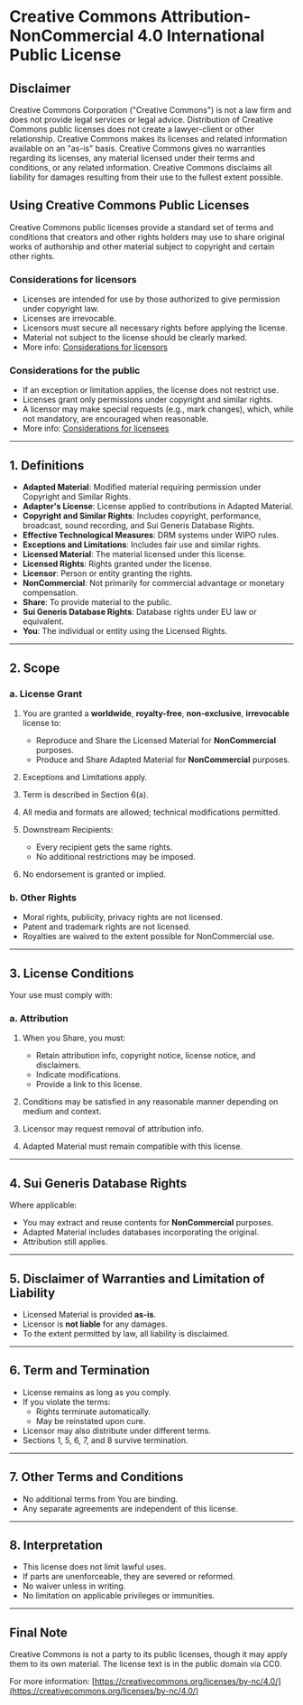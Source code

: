 # Creative Commons Attribution-NonCommercial 4.0 International Public License

## Disclaimer

Creative Commons Corporation ("Creative Commons") is not a law firm and does not provide legal services or legal advice. Distribution of Creative Commons public licenses does not create a lawyer-client or other relationship. Creative Commons makes its licenses and related information available on an "as-is" basis. Creative Commons gives no warranties regarding its licenses, any material licensed under their terms and conditions, or any related information. Creative Commons disclaims all liability for damages resulting from their use to the fullest extent possible.

## Using Creative Commons Public Licenses

Creative Commons public licenses provide a standard set of terms and conditions that creators and other rights holders may use to share original works of authorship and other material subject to copyright and certain other rights.

### Considerations for licensors

- Licenses are intended for use by those authorized to give permission under copyright law.
- Licenses are irrevocable.
- Licensors must secure all necessary rights before applying the license.
- Material not subject to the license should be clearly marked.
- More info: [Considerations for licensors](https://wiki.creativecommons.org/Considerations_for_licensors)

### Considerations for the public

- If an exception or limitation applies, the license does not restrict use.
- Licenses grant only permissions under copyright and similar rights.
- A licensor may make special requests (e.g., mark changes), which, while not mandatory, are encouraged when reasonable.
- More info: [Considerations for licensees](https://wiki.creativecommons.org/Considerations_for_licensees)

---

## 1. Definitions

- **Adapted Material**: Modified material requiring permission under Copyright and Similar Rights.
- **Adapter's License**: License applied to contributions in Adapted Material.
- **Copyright and Similar Rights**: Includes copyright, performance, broadcast, sound recording, and Sui Generis Database Rights.
- **Effective Technological Measures**: DRM systems under WIPO rules.
- **Exceptions and Limitations**: Includes fair use and similar rights.
- **Licensed Material**: The material licensed under this license.
- **Licensed Rights**: Rights granted under the license.
- **Licensor**: Person or entity granting the rights.
- **NonCommercial**: Not primarily for commercial advantage or monetary compensation.
- **Share**: To provide material to the public.
- **Sui Generis Database Rights**: Database rights under EU law or equivalent.
- **You**: The individual or entity using the Licensed Rights.

---

## 2. Scope

### a. License Grant

1. You are granted a **worldwide**, **royalty-free**, **non-exclusive**, **irrevocable** license to:

   - Reproduce and Share the Licensed Material for **NonCommercial** purposes.
   - Produce and Share Adapted Material for **NonCommercial** purposes.

2. Exceptions and Limitations apply.

3. Term is described in Section 6(a).

4. All media and formats are allowed; technical modifications permitted.

5. Downstream Recipients:

   - Every recipient gets the same rights.
   - No additional restrictions may be imposed.

6. No endorsement is granted or implied.

### b. Other Rights

- Moral rights, publicity, privacy rights are not licensed.
- Patent and trademark rights are not licensed.
- Royalties are waived to the extent possible for NonCommercial use.

---

## 3. License Conditions

Your use must comply with:

### a. Attribution

1. When you Share, you must:

   - Retain attribution info, copyright notice, license notice, and disclaimers.
   - Indicate modifications.
   - Provide a link to this license.

2. Conditions may be satisfied in any reasonable manner depending on medium and context.

3. Licensor may request removal of attribution info.

4. Adapted Material must remain compatible with this license.

---

## 4. Sui Generis Database Rights

Where applicable:

- You may extract and reuse contents for **NonCommercial** purposes.
- Adapted Material includes databases incorporating the original.
- Attribution still applies.

---

## 5. Disclaimer of Warranties and Limitation of Liability

- Licensed Material is provided **as-is**.
- Licensor is **not liable** for any damages.
- To the extent permitted by law, all liability is disclaimed.

---

## 6. Term and Termination

- License remains as long as you comply.
- If you violate the terms:
  - Rights terminate automatically.
  - May be reinstated upon cure.
- Licensor may also distribute under different terms.
- Sections 1, 5, 6, 7, and 8 survive termination.

---

## 7. Other Terms and Conditions

- No additional terms from You are binding.
- Any separate agreements are independent of this license.

---

## 8. Interpretation

- This license does not limit lawful uses.
- If parts are unenforceable, they are severed or reformed.
- No waiver unless in writing.
- No limitation on applicable privileges or immunities.

---

## Final Note

Creative Commons is not a party to its public licenses, though it may apply them to its own material. The license text is in the public domain via CC0.

For more information: [https://creativecommons.org/licenses/by-nc/4.0/](https://creativecommons.org/licenses/by-nc/4.0/)
